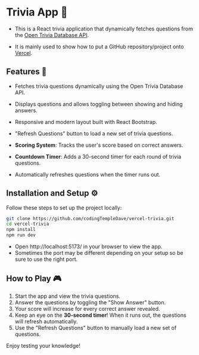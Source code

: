 Trivia App 🎉
==================

*   This is a React trivia application that dynamically fetches questions from the [Open Trivia Database API](https://opentdb.com/).

*   It is mainly used to show how to put a GitHub repository/project onto [Vercel](https://vercel.com/).

Features 🚀
-----------

*   Fetches trivia questions dynamically using the Open Trivia Database API.
    
*   Displays questions and allows toggling between showing and hiding answers.
    
*   Responsive and modern layout built with React Bootstrap.
    
*   "Refresh Questions" button to load a new set of trivia questions.    

*   **Scoring System**: Tracks the user's score based on correct answers.

*   **Countdown Timer**: Adds a 30-second timer for each round of trivia questions.

*   Automatically refreshes questions when the timer runs out.

Installation and Setup ⚙️
-------------------------

Follow these steps to set up the project locally:

```bash
git clone https://github.com/codingTempleDave/vercel-trivia.git
cd vercel-trivia
npm install
npm run dev
```

*   Open http://localhost:5173/ in your browser to view the app.<br>
*   Sometimes the port may be different depending on your setup so be sure to use the right port.

How to Play 🎮
--------------

1. Start the app and view the trivia questions.
2. Answer the questions by toggling the "Show Answer" button.
3. Your score will increase for every correct answer revealed.
4. Keep an eye on the **30-second timer**! When it runs out, the questions will refresh automatically.
5. Use the "Refresh Questions" button to manually load a new set of questions.

Enjoy testing your knowledge!